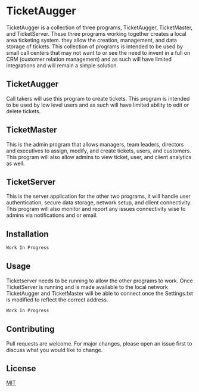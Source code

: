 # TicketAugger
TicketAugger is a collection of three programs, TicketAugger, TicketMaster, and TicketServer. 
These three programs working together creates a local area ticketing system. they allow the creation, management, and data storage of tickets. This collection of programs is intended to be used by small call centers that may not want to or see the need to invent in a full on CRM (customer relation management) and as such will have limited integrations and will remain a simple solution. 

## TicketAugger 
Call takers will use this program to create tickets. This program is intended to be used by low level users and as such will have limited ability to edit or delete tickets. 

## TicketMaster
This is the admin program that allows managers, team leaders, directors and executives to assign, modify, and create tickets, users, and customers. This program will also allow admins to view ticket, user, and client analytics as well. 

## TicketServer
This is the server application for the other two programs, it will handle user authentication, secure data storage, network setup, and client connectivity. This program will also monitor and report any issues connectivity wise to admins via notifications and or email. 

## Installation

```bash
Work In Progress
```

## Usage

Ticketserver needs to be running to allow the other programs to work. 
Once TicketServer is running and is made available to the local network TicketAugger and TicketMaster will be able to connect once the Settings.txt is modified to reflect the correct address. 

```bash
Work In Progress
```

## Contributing

Pull requests are welcome. For major changes, please open an issue first to discuss what you would like to change.

## License

[MIT](https://choosealicense.com/licenses/mit/)
